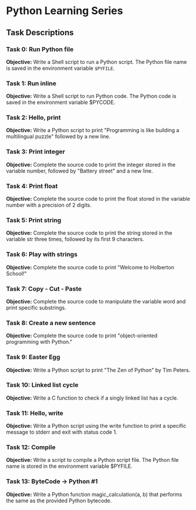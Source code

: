 # Python Learning Series

## Task Descriptions

### Task 0: Run Python file
**Objective:** Write a Shell script to run a Python script. The Python file name is saved in the environment variable `$PYFILE`.


### Task 1: Run inline
**Objective:** Write a Shell script to run Python code. The Python code is saved in the environment variable $PYCODE.


### Task 2: Hello, print
**Objective:** Write a Python script to print "Programming is like building a multilingual puzzle" followed by a new line.


### Task 3: Print integer
**Objective:** Complete the source code to print the integer stored in the variable number, followed by "Battery street" and a new line.


### Task 4: Print float
**Objective:** Complete the source code to print the float stored in the variable number with a precision of 2 digits.


### Task 5: Print string
**Objective:** Complete the source code to print the string stored in the variable str three times, followed by its first 9 characters.


### Task 6: Play with strings
**Objective:** Complete the source code to print "Welcome to Holberton School!"


### Task 7: Copy - Cut - Paste
**Objective:** Complete the source code to manipulate the variable word and print specific substrings.


### Task 8: Create a new sentence
**Objective:** Complete the source code to print "object-oriented programming with Python."


### Task 9: Easter Egg
**Objective:** Write a Python script to print "The Zen of Python" by Tim Peters.


### Task 10: Linked list cycle
**Objective:** Write a C function to check if a singly linked list has a cycle.


### Task 11: Hello, write
**Objective:** Write a Python script using the write function to print a specific message to stderr and exit with status code 1.


### Task 12: Compile
**Objective:** Write a script to compile a Python script file. The Python file name is stored in the environment variable $PYFILE.


### Task 13: ByteCode -> Python #1
**Objective:** Write a Python function magic_calculation(a, b) that performs the same as the provided Python bytecode.